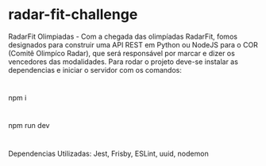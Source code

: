 # radar-fit-challenge
RadarFit Olimpiadas - Com a chegada das olimpíadas RadarFit, fomos designados para construir uma API REST em Python ou NodeJS para o COR (Comitê Olimpíco Radar), que será responsável por marcar e dizer os vencedores das modalidades.
Para rodar o projeto deve-se instalar as dependencias e iniciar o servidor com os comandos:
# 
npm i
# 
npm run dev
# 
Dependencias Utilizadas:
Jest, Frisby, ESLint, uuid, nodemon
